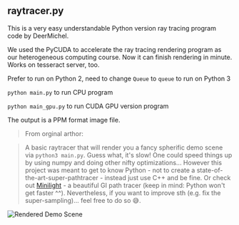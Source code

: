 ## raytracer.py

This is a very easy understandable Python version ray tracing program code by DeerMichel.

We used the PyCUDA to accelerate the ray tracing rendering program as our heterogeneous computing course. Now it can finish rendering in minute. Works on tesseract server, too.

Prefer to run on Python 2, need to change `Queue` to `queue` to run on Python 3

`python main.py` to run CPU program

`python main_gpu.py` to run CUDA GPU version program

The output is a PPM format image file.

> From orginal arthor:

> A basic raytracer that will render you a fancy spherific demo scene via
`python3 main.py`. Guess what, it's slow! One could speed things up by using
numpy and doing other nifty optimizations... However this project was meant to
get to know Python - not to create a state-of-the-art-super-pathtracer - instead just
use C++ and be fine. Or check out [Minilight](http://www.hxa.name/minilight/) -
a beautiful GI path tracer (keep in mind: Python won't get faster ^^).
Nevertheless, if you want to improve sth (e.g. fix the super-sampling)... feel
free to do so :sweat_smile:.

![Rendered Demo Scene](_demo.png)
